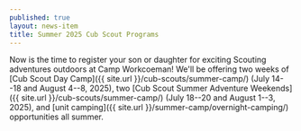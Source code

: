 ```yaml
---
published: true
layout: news-item
title: Summer 2025 Cub Scout Programs
---
```


Now is the time to register your son or daughter for exciting Scouting adventures outdoors at Camp Workcoeman! We'll be offering two weeks of [Cub Scout Day Camp]({{ site.url }}/cub-scouts/summer-camp/) (July 14--18 and August 4--8, 2025), two [Cub Scout Summer Adventure Weekends]({{ site.url }}/cub-scouts/summer-camp/) (July 18--20 and August 1--3, 2025), and [unit camping]({{ site.url }}/summer-camp/overnight-camping/) opportunities all summer.
